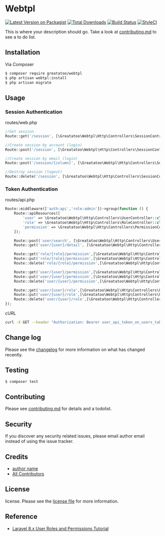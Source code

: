 # Webtpl

[![Latest Version on Packagist][ico-version]][link-packagist]
[![Total Downloads][ico-downloads]][link-downloads]
[![Build Status][ico-travis]][link-travis]
[![StyleCI][ico-styleci]][link-styleci]

This is where your description should go. Take a look at [contributing.md](contributing.md) to see a to do list.

## Installation

Via Composer

``` bash
$ composer require greatatoo/webtpl
$ php artisan webtpl:install
$ php artisan migrate
```

## Usage

### Session Authentication

routes/web.php

```php
//Get session
Route::get('/session', [\Greatatoo\Webtpl\Http\Controllers\SessionController::class, 'query']);

//Create session by account (login)
Route::post('/session', [\Greatatoo\Webtpl\Http\Controllers\SessionController::class, 'create']);

//Create session by email (login)
Route::post('/session/{column}', [\Greatatoo\Webtpl\Http\Controllers\SessionController::class, 'create']);

//Destroy session (logout)
Route::delete('/session', [\Greatatoo\Webtpl\Http\Controllers\SessionController::class, 'destroy']);
```

### Token Authentication

routes/api.php

```php
Route::middleware(['auth:api','role:admin'])->group(function () {
	Route::apiResources([
		'user' => \Greatatoo\Webtpl\Http\Controllers\UserController::class,
		'role' => \Greatatoo\Webtpl\Http\Controllers\RoleController::class,
		'permission' => \Greatatoo\Webtpl\Http\Controllers\PermissionController::class,
	]);

	Route::post('user/search', [\Greatatoo\Webtpl\Http\Controllers\UserController::class, 'search']);
	Route::get('user/{user}/detail', [\Greatatoo\Webtpl\Http\Controllers\UserController::class, 'detail']);

	Route::get('role/{role}/permission',[\Greatatoo\Webtpl\Http\Controllers\RolePermissionController::class,'show']);
	Route::put('role/{role}/permission',[\Greatatoo\Webtpl\Http\Controllers\RolePermissionController::class,'update']);
	Route::delete('role/{role}/permission',[\Greatatoo\Webtpl\Http\Controllers\RolePermissionController::class,'destroy']);

	Route::get('user/{user}/permission',[\Greatatoo\Webtpl\Http\Controllers\UserPermissionController::class,'show']);
	Route::put('user/{user}/permission',[\Greatatoo\Webtpl\Http\Controllers\UserPermissionController::class,'update']);
	Route::delete('user/{user}/permission',[\Greatatoo\Webtpl\Http\Controllers\UserPermissionController::class,'destroy']);

	Route::get('user/{user}/role',[\Greatatoo\Webtpl\Http\Controllers\UserRoleController::class,'show']);
	Route::put('user/{user}/role',[\Greatatoo\Webtpl\Http\Controllers\UserRoleController::class,'update']);
	Route::delete('user/{user}/role',[\Greatatoo\Webtpl\Http\Controllers\UserRoleController::class,'destroy']);
});
```

cURL

```bash
curl -X GET --header "Authorization: Bearer user_api_token_on_users_table"  http://localhost/api/role
```

## Change log

Please see the [changelog](changelog.md) for more information on what has changed recently.

## Testing

``` bash
$ composer test
```

## Contributing

Please see [contributing.md](contributing.md) for details and a todolist.

## Security

If you discover any security related issues, please email author email instead of using the issue tracker.

## Credits

- [author name][link-author]
- [All Contributors][link-contributors]

## License

license. Please see the [license file](license.md) for more information.

[ico-version]: https://img.shields.io/packagist/v/greatatoo/webtpl.svg?style=flat-square
[ico-downloads]: https://img.shields.io/packagist/dt/greatatoo/webtpl.svg?style=flat-square
[ico-travis]: https://img.shields.io/travis/greatatoo/webtpl/master.svg?style=flat-square
[ico-styleci]: https://styleci.io/repos/12345678/shield

[link-packagist]: https://packagist.org/packages/greatatoo/webtpl
[link-downloads]: https://packagist.org/packages/greatatoo/webtpl
[link-travis]: https://travis-ci.org/greatatoo/webtpl
[link-styleci]: https://styleci.io/repos/12345678
[link-author]: https://github.com/greatatoo
[link-contributors]: ../../contributors

## Reference

- [Laravel 8.x User Roles and Permissions Tutorial](https://www.codechief.org/article/user-roles-and-permissions-tutorial-in-laravel-without-packages)

